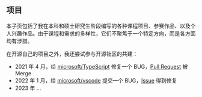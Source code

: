 ## 项目

本子页包括了我在本科和硕士研究生阶段编写的各种课程项目、参赛作品、以及个人兴趣作品。由于课程和需求的多样性，它们不聚焦于一个特定方向，而是各方面均有涉猎。

在开源自己的项目之外，我还尝试参与开源社区的共建：

- 2021 年 4 月，给 [microsoft/TypeScript](https://github.com/microsoft/TypeScript) 修复一个 BUG，[Pull Request](https://github.com/microsoft/TypeScript/pull/43654) 被 Merge
- 2022 年 1 月，给 [microsoft/vscode](https://github.com/microsoft/vscode) 提交一个 BUG，[Issue](https://github.com/microsoft/vscode/issues/140761) 得到修复
- 2023 年 …

